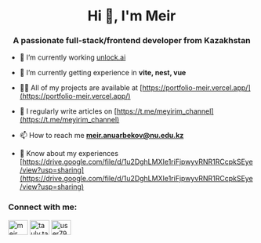<h1 align="center">Hi 👋, I'm Meir</h1>
<h3 align="center">A passionate full-stack/frontend developer from Kazakhstan</h3>

- 🔭 I’m currently working [unlock.ai](https://unlock-ai.org)

- 🌱 I’m currently getting experience in **vite, nest, vue**

- 👨‍💻 All of my projects are available at [https://portfolio-meir.vercel.app/](https://portfolio-meir.vercel.app/)

- 📝 I regularly write articles on [https://t.me/meyirim_channel](https://t.me/meyirim_channel)

- 📫 How to reach me **meir.anuarbekov@nu.edu.kz**

- 📄 Know about my experiences [https://drive.google.com/file/d/1u2DghLMXIe1riFjpwyvRNR1RCcpkSEye/view?usp=sharing](https://drive.google.com/file/d/1u2DghLMXIe1riFjpwyvRNR1RCcpkSEye/view?usp=sharing)

<h3 align="left">Connect with me:</h3>
<p align="left">
<a href="https://linkedin.com/in/meir-anuarbekov-2494a422a" target="blank"><img align="center" src="https://raw.githubusercontent.com/rahuldkjain/github-profile-readme-generator/master/src/images/icons/Social/linked-in-alt.svg" alt="meir anuarbekov" height="30" width="40" /></a>
<a href="https://instagram.com/tauly.tastar.sagasy" target="blank"><img align="center" src="https://raw.githubusercontent.com/rahuldkjain/github-profile-readme-generator/master/src/images/icons/Social/instagram.svg" alt="tauly.tastar.sagasy" height="30" width="40" /></a>
<a href="https://www.leetcode.com/user7927f" target="blank"><img align="center" src="https://raw.githubusercontent.com/rahuldkjain/github-profile-readme-generator/master/src/images/icons/Social/leet-code.svg" alt="user7927f" height="30" width="40" /></a>
</p>
